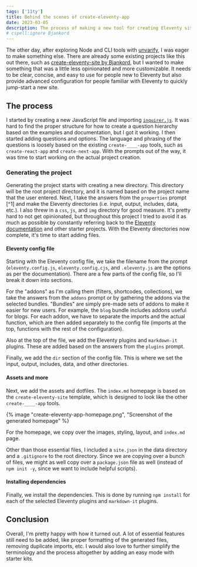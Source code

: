 ```yaml
---
tags: ['11ty']
title: Behind the scenes of create-eleventy-app
date: 2023-03-05
description: The process of making a new tool for creating Eleventy sites.
# cspell:ignore Bjankord
---
```


The other day, after exploring Node and CLI tools with [unvarify](https://github.com/uncenter/unvarify), I was eager to make something else. There are already some existing projects like this out there, such as [create-eleventy-site by Bjankord](https://github.com/bjankord/create-eleventy-site), but I wanted to make something that was a little less opinionated and more customizable. It needs to be clear, concise, and easy to use for people new to Eleventy but also provide advanced configuration for people familiar with Eleventy to quickly jump-start a new site.

## The process

I started by creating a new JavaScript file and importing [`inquirer.js`](https://github.com/SBoudrias/Inquirer.js). It was hard to find the proper structure for how to create a question hierarchy based on the examples and documentation, but I got it working. I then started adding questions and options. The language and phrasing of the questions is loosely based on the existing `create-____-app` tools, such as `create-react-app` and `create-next-app`. With the prompts out of the way, it was time to start working on the actual project creation.

### Generating the project

Generating the project starts with creating a new directory. This directory will be the root project directory, and it is named based on the project name that the user entered. Next, I take the answers from the `properties` prompt [^1] and make the Eleventy directories (i.e. input, output, includes, data, etc.). I also threw in a `css`, `js`, and `img` directory for good measure. It's pretty hard to not get opinionated, but throughout this project I tried to avoid it as much as possible by constantly referring back to the [Eleventy documentation](https://www.11ty.dev/docs/) and other starter projects. With the Eleventy directories now complete, it's time to start adding files.

#### Eleventy config file

Starting with the Eleventy config file, we take the filename from the prompt (`eleventy.config.js`, `eleventy.config.cjs`, and `.eleventy.js` are the options as per the documentation). There are a few parts of the config file, so I'll break it down into sections.

For the "addons" as I'm calling them (filters, shortcodes, collections), we take the answers from the `addons` prompt or by gathering the addons via the selected bundles. "Bundles" are simply pre-made sets of addons to make it easier for new users. For example, the `blog` bundle includes addons useful for blogs. For each addon, we have to separate the imports and the actual function, which are then added separately to the config file (imports at the top, functions with the rest of the configuration).

Also at the top of the file, we add the Eleventy plugins and `markdown-it` plugins. These are added based on the answers from the `plugins` prompt.

Finally, we add the `dir` section of the config file. This is where we set the input, output, includes, data, and other directories.

#### Assets and more

Next, we add the assets and dotfiles. The `index.md` homepage is based on the `create-eleventy-site` template, which is designed to look like the other `create-____-app` tools.

{% image "create-eleventy-app-homepage.png", "Screenshot of the generated homepage" %}

For the homepage, we copy over the images, styling, layout, and `index.md` page.

Other than those essential files, I included a `site.json` in the data directory and a `.gitignore` to the root directory. Since we are copying over a bunch of files, we might as well copy over a `package.json` file as well (instead of `npm init -y`, since we want to include helpful scripts).

#### Installing dependencies

Finally, we install the dependencies. This is done by running `npm install` for each of the selected Eleventy plugins and `markdown-it` plugins.

## Conclusion

Overall, I'm pretty happy with how it turned out. A lot of essential features still need to be added, like proper formatting of the generated files, removing duplicate imports, etc. I would also love to further simplify the terminology and the process altogether by adding an easy mode with starter kits.
